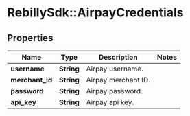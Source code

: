 # RebillySdk::AirpayCredentials

## Properties
Name | Type | Description | Notes
------------ | ------------- | ------------- | -------------
**username** | **String** | Airpay username. | 
**merchant_id** | **String** | Airpay merchant ID. | 
**password** | **String** | Airpay password. | 
**api_key** | **String** | Airpay api key. | 

